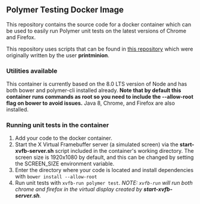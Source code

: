 ## Polymer Testing Docker Image

This repository contains the source code for a docker container which can be used to easily run Polymer unit tests on the latest versions of Chrome and Firefox.

This repository uses scripts that can be found in [this repository](https://gitlab.com/printminion/polymer-tester-gitlab-ci-example) which were originally written by the user **printminion**.

### Utilities available

This container is currently based on the 8.0 LTS version of Node and has both bower and polymer-cli installed already. **Note that by default this container runs commands as root so you need to include the --allow-root flag on bower to avoid issues.** Java 8, Chrome, and Firefox are also installed.

### Running unit tests in the container

1. Add your code to the docker container.
2. Start the X Virtual Framebuffer server (a simulated screen) via the **start-xvfb-server.sh** script included in the container's working directory. The screen size is 1920x1080 by default, and this can be changed by setting the SCREEN_SIZE environment variable.
3. Enter the directory where your code is located and install dependencies with `bower install --allow-root`
4. Run unit tests with `xvfb-run polymer test`. *NOTE: `xvfb-run` will run both chrome and firefox in the virtual display created by **start-xvfb-server.sh**.*